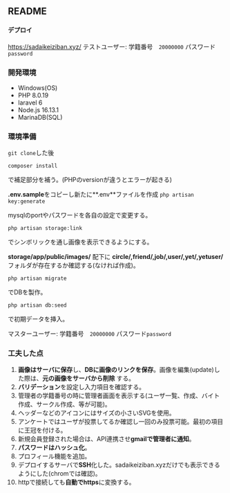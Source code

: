 ## README

#### デプロイ
<a target="_blank" href="https://sadaikeiziban.xyz/">https://sadaikeiziban.xyz/</a>
テストユーザー: 学籍番号　`20000000` パスワード`password`

### 開発環境
- Windows(OS)
- PHP 8.0.19
- laravel 6
- Node.js 16.13.1
- MarinaDB(SQL)

### 環境準備
`git clone`した後

`composer install`

で補足部分を補う。(PHPのversionが違うとエラーが起きる)

**.env.sample**をコピーし新たに**.env**ファイルを作成
`php artisan key:generate`

mysqlのportやパスワードを各自の設定で変更する。


`php artisan storage:link`

でシンボリックを通し画像を表示できるようにする。

**storage/app/public/images/** 配下に **circle/,friend/,job/,user/,yet/,yetuser/** フォルダが存在するか確認する(なければ作成)。

`php artisan migrate`

でDBを製作。

`php artisan db:seed`

で初期データを挿入。

マスターユーザー: 学籍番号　`20000000` パスワード`password`

### 工夫した点
1. **画像はサーバに保存**し、**DBに画像のリンクを保存**。画像を編集(update)した際は、**元の画像をサーバから削除** する。
1. **バリデーション**を設定し入力項目を確認する。
1. 管理者の学籍番号の時に管理者画面を表示する(ユーザ一覧、作成、バイト作成、サークル作成、等が可能)。
1. ヘッダーなどのアイコンにはサイズの小さいSVGを使用。
1. アンケートではユーザが投票してるか確認し一回のみ投票可能。最初の項目に王冠を付ける。
1. 新規会員登録された場合は、API連携させ**gmailで管理者に通知**。
1. **パスワードはハッシュ化**。
1. プロフィール機能を追加。
1. デプロイするサーバで**SSH**化した。sadaikeiziban.xyzだけでも表示できるようにした(chromでは確認)。
1. httpで接続しても**自動でhttps**に変換する。
